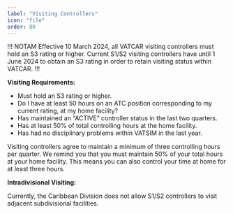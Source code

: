 ```yaml
---
label: "Visiting Controllers"
icon: "file"
order: 80
---
```


!!! NOTAM
Effective 10 March 2024, all VATCAR visiting controllers must hold an S3 rating or higher. Current S1/S2 visiting controllers have until 1 June 2024 to obtain an S3 rating in order to retain visiting status within VATCAR.
!!!

**Visiting Requirements:**

- Must hold an S3 rating or higher.
- Do I have at least 50 hours on an ATC position corresponding to my current rating, at my home facility?
- Has maintained an “ACTIVE” controller status in the last two quarters.
- Has at least 50% of total controlling hours at the home facility.
- Has had no disciplinary problems within VATSIM in the last year.

Visiting controllers agree to maintain a minimum of three controlling hours per quarter. We remind you that you must maintain 50% of your total hours at your home facility. This means you can also control your time at home for at least three hours.

**Intradivisional Visiting:**

Currently, the Caribbean Division does not allow S1/S2 controllers to visit adjacent subdivisional facilities.